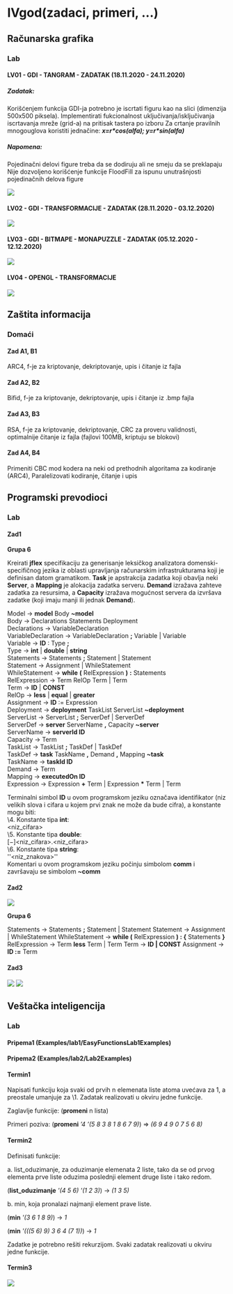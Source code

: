# IVgod(zadaci, primeri, ...)

## Računarska grafika

### Lab

#### LV01 - GDI - TANGRAM - ZADATAK (18.11.2020 - 24.11.2020)

##### Zadatak:

Korišćenjem funkcija GDI-ja potrebno je iscrtati figuru kao na slici (dimenzija 500x500 piksela).
Implementirati fukcionalnost uključivanja/isključivanja iscrtavanja mreže (grid-a) na pritisak tastera po izboru
Za crtanje pravilnih mnogouglova koristiti jednačine: ***x=r\*cos(alfa); y=r\*sin(alfa)***

##### Napomena:

Pojedinačni delovi figure treba da se dodiruju ali ne smeju da se preklapaju
Nije dozvoljeno korišćenje funkcije FloodFill za ispunu unutrašnjosti pojedinačnih delova figure

<img src="RG/Lab/lab1.png">

#### LV02 - GDI - TRANSFORMACIJE - ZADATAK (28.11.2020 - 03.12.2020)

<img src="RG/Lab/lab2.png">

#### LV03 - GDI - BITMAPE - MONAPUZZLE - ZADATAK (05.12.2020 - 12.12.2020)

<img src="RG/Lab/lab3.png">

#### LV04 - OPENGL - TRANSFORMACIJE

<img src="RG/Lab/lab4.png">

## Zaštita informacija

### Domaći

#### Zad A1, B1

ARC4, f-je za kriptovanje, dekriptovanje, upis i čitanje iz fajla

#### Zad A2, B2

Bifid, f-je za kriptovanje, dekriptovanje, 
upis i čitanje iz .bmp fajla

#### Zad A3, B3

RSA, f-je za kriptovanje, dekriptovanje, 
CRC za proveru validnosti, 
optimalnije čitanje iz fajla (fajlovi 100MB, kriptuju se blokovi)

#### Zad A4, B4

Primeniti CBC mod kodera na neki od prethodnih algoritama za kodiranje (ARC4),
Paralelizovati kodiranje, čitanje i upis

## Programski prevodioci

### Lab

#### Zad1

**Grupa 6**

Kreirati **jflex** specifikaciju za generisanje leksičkog analizatora domenski-specifičnog jezika iz oblasti
upravljanja računarskim infrastrukturama koji je definisan datom gramatikom. **Task** je apstrakcija
zadatka koji obavlja neki **Server**, a **Mapping** je alokacija zadatka serveru. **Demand** izražava zahteve
zadatka za resursima, a **Capacity** izražava mogućnost servera da izvršava zadatke (koji imaju manji ili
jednak **Demand**). <br />

Model → **model** Body **~model** <br />
Body → Declarations Statements Deployment <br />
Declarations → VariableDeclaration <br />
VariableDeclaration → VariableDeclaration **;** Variable | Variable <br />
Variable → **ID** ∶ Type **;** <br />
Type → **int** | **double** | **string** <br />
Statements → Statements **;** Statement | Statement <br />
Statement → Assignment | WhileStatement <br />
WhileStatement → **while** **(** RelExpression **)** **:** Statements <br />
RelExpression → Term RelOp Term | Term <br />
Term → **ID** | **CONST** <br />
RelOp → **less** | **equal** | **greater** <br />
Assignment → **ID** ∶= Expression <br />
Deployment → **deployment** TaskList ServerList **~deployment** <br />
ServerList → ServerList **;** ServerDef | ServerDef <br />
ServerDef → **server** ServerName **,** Capacity **~server** <br />
ServerName → **serverId ID** <br />
Capacity → Term <br />
TaskList → TaskList **;** TaskDef | TaskDef <br />
TaskDef → **task** TaskName **,** Demand **,** Mapping **~task** <br />
TaskName → **taskId ID** <br />
Demand → Term <br />
Mapping → **executedOn ID** <br />
Expression → Expression **+** Term | Expression **\*** Term | Term <br />

Terminalni simbol **ID** u ovom programskom jeziku označava identifikator (niz velikih slova i cifara u
kojem prvi znak ne može da bude cifra), a konstante mogu biti: <br />
\4. Konstante tipa **int**: <br />
<niz_cifara> <br />
\5. Konstante tipa **double**: <br />
\[−]<niz_cifara>.<niz_cifara> <br />
\6. Konstante tipa **string**: <br />
''<niz_znakova>'' <br />
Komentari u ovom programskom jeziku počinju simbolom **comm** i završavaju se simbolom
**~comm**

#### Zad2

<img src="PP/Lab/Tekst zadataka/lab2.png">

**Grupa 6**


Statements → Statements **;** Statement | Statement
Statement → Assignment | WhileStatement
WhileStatement → **while (** RelExpression **) : {** Statements **}**
RelExpression → Term **less** Term | Term
Term → **ID | CONST**
Assignment → **ID :=** Term

#### Zad3

<img src="PP/Lab/Tekst zadataka/lab3.png">

<img src="PP/Lab/Tekst zadataka/lab3_grupa6.png">


## Veštačka inteligencija

### Lab

#### Pripema1 (Examples/lab1/EasyFunctionsLab1Examples)

#### Pripema2 (Examples/lab2/Lab2Examples)

#### Termin1

Napisati funkciju koja svaki od prvih n elemenata liste atoma uvećava za 1, a preostale umanjuje za \1. Zadatak realizovati u okviru jedne funkcije.

Zaglavlje funkcije: (**promeni** n lista)

Primeri poziva: (**promeni** *’4 ’(5 8 3 8 1 8 6 7 9)*) => *(6 9 4 9 0 7 5 6 8)*

#### Termin2

Definisati funkcije:

a. list_oduzimanje, za oduzimanje elemenata 2 liste, tako da se od prvog elementa prve liste oduzima poslednji element druge liste i tako redom.

(**list_oduzimanje** *'(4 5 6) '(1 2 3)*) -> *(1 3 5)*



b. min, koja pronalazi najmanji element prave liste.

(**min** *'(3 6 1 8 9)*) -> *1*

(**min** *'(((5 6) 9) 3 6 4 (7 1))*) -> *1*

Zadatke je potrebno rešiti rekurzijom. Svaki zadatak realizovati u okviru jedne funkcije.

#### Termin3

<img src="VI/Lab/Tekst zadataka/lab3.png">